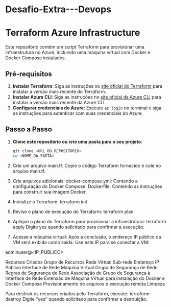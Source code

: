 # Desafio-Extra---Devops

# Terraform Azure Infrastructure

Este repositório contém um script Terraform para provisionar uma infraestrutura no Azure, incluindo uma máquina virtual com Docker e Docker Compose instalados.

## Pré-requisitos

1. **Instalar Terraform**: Siga as instruções no [site oficial do Terraform](https://learn.hashicorp.com/tutorials/terraform/install-cli) para instalar a versão mais recente do Terraform.
2. **Instalar Azure CLI**: Siga as instruções no [site oficial da Azure CLI](https://docs.microsoft.com/pt-br/cli/azure/install-azure-cli) para instalar a versão mais recente da Azure CLI.
3. **Configurar credenciais do Azure**: Execute `az login` no terminal e siga as instruções para autenticar com suas credenciais do Azure.

## Passo a Passo

1. **Clone este repositório ou crie uma pasta para o seu projeto**:
   ```sh
   git clone <URL_DO_REPOSITORIO>
   cd <NOME_DA_PASTA>
   
2. Crie um arquivo main.tf:
Copie o código Terraform fornecido e cole no arquivo main.tf.

3. Crie arquivos adicionais:
docker-compose.yml: Contendo a configuração do Docker Compose.
Dockerfile: Contendo as instruções para construir sua imagem Docker.

4. Inicialize o Terraform:
terraform init

5. Revise o plano de execução do Terraform:
terraform plan

6. Aplique o plano do Terraform para provisionar a infraestrutura:
terraform apply
Digite yes quando solicitado para confirmar a execução.

7. Acesse a máquina virtual:
Após a conclusão, o endereço IP público da VM será exibido como saída. Use este IP para se conectar à VM:

adminuser@<IP_PUBLICO>

Recursos Criados
Grupo de Recursos
Rede Virtual
Sub-rede
Endereço IP Público
Interface de Rede
Máquina Virtual
Grupo de Segurança de Rede
Regras de Segurança de Rede
Associação de Grupo de Segurança à Interface de Rede
Extensão de Máquina Virtual para instalação do Docker e Docker Compose
Provisionamento de arquivos e execução remota
Limpeza

Para destruir os recursos criados pelo Terraform, execute:
terraform destroy
Digite "yes" quando solicitado para confirmar a destruição.

